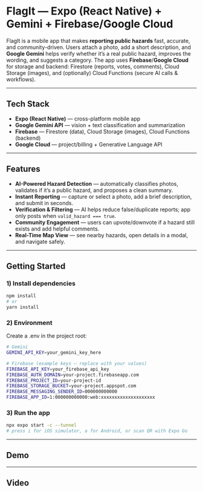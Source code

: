 # FlagIt — Expo (React Native) + Gemini + Firebase/Google Cloud

FlagIt is a mobile app that makes **reporting public hazards** fast, accurate, and community-driven. Users attach a photo, add a short description, and **Google Gemini** helps verify whether it’s a real public hazard, improves the wording, and suggests a category. 
The app uses **Firebase**/**Google Cloud** for storage and backend: Firestore (reports, votes, comments), Cloud Storage (images), and (optionally) Cloud Functions (secure AI calls & workflows).

---

## Tech Stack

- **Expo (React Native)** — cross-platform mobile app  
- **Google Gemini API** — vision + text classification and summarization  
- **Firebase** — Firestore (data), Cloud Storage (images), Cloud Functions (backend)  
- **Google Cloud** — project/billing + Generative Language API 

---

## Features

- **AI-Powered Hazard Detection** — automatically classifies photos, validates if it’s a public hazard, and proposes a clean summary.
- **Instant Reporting** — capture or select a photo, add a brief description, and submit in seconds.
- **Verification & Filtering** — AI helps reduce false/duplicate reports; app only posts when `valid_hazard === true`.
- **Community Engagement** — users can upvote/downvote if a hazard still exists and add helpful comments.
- **Real-Time Map View** — see nearby hazards, open details in a modal, and navigate safely.

---

## Getting Started

### 1) Install dependencies
```bash
npm install
# or
yarn install
```

### 2) Environment
Create a .env in the project root:
```bash
# Gemini
GEMINI_API_KEY=your_gemini_key_here

# Firebase (example keys — replace with your values)
FIREBASE_API_KEY=your_firebase_api_key
FIREBASE_AUTH_DOMAIN=your-project.firebaseapp.com
FIREBASE_PROJECT_ID=your-project-id
FIREBASE_STORAGE_BUCKET=your-project.appspot.com
FIREBASE_MESSAGING_SENDER_ID=000000000000
FIREBASE_APP_ID=1:000000000000:web:xxxxxxxxxxxxxxxxxxxx
```

### 3) Run the app
```bash
npx expo start -c --tunnel
# press i for iOS simulator, a for Android, or scan QR with Expo Go
```

---

## Demo




---

## Video


